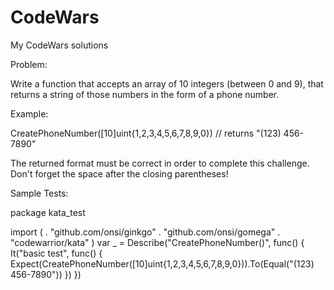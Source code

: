 # CodeWars
My CodeWars solutions

Problem:

Write a function that accepts an array of 10 integers (between 0 and 9), that returns a string of those numbers in the form of a phone number.

Example:

CreatePhoneNumber([10]uint{1,2,3,4,5,6,7,8,9,0})  // returns "(123) 456-7890"

The returned format must be correct in order to complete this challenge.
Don't forget the space after the closing parentheses!

Sample Tests:

package kata_test

import (
  . "github.com/onsi/ginkgo"
  . "github.com/onsi/gomega"
  . "codewarrior/kata"
)
var _ = Describe("CreatePhoneNumber()", func() {
  It("basic test", func() {
    Expect(CreatePhoneNumber([10]uint{1,2,3,4,5,6,7,8,9,0})).To(Equal("(123) 456-7890"))
  })
})   